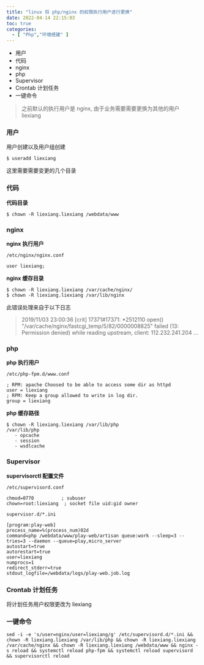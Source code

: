```yaml
---
title: "linux 将 php/nginx 的权限执行用户进行更换"
date: 2022-04-14 22:15:03
toc: true
categories:
  - [ "Php","环境搭建" ]
---
```


- 用户
- 代码
- nginx
- php
- Supervisor
- Crontab 计划任务
- 一键命令

> 之前默认的执行用户是 nginx, 由于业务需要需要更换为其他的用户 liexiang

### 用户

用户创建以及用户组创建

```
$ useradd liexiang
```

这里需要需要变更的几个目录

### 代码

**代码目录**

```
$ chown -R liexiang.liexiang /webdata/www
```

### nginx

**nginx 执行用户**

`/etc/nginx/nginx.conf`

```
user liexiang;
```

**nginx 缓存目录**

```
$ chown -R liexiang.liexiang /var/cache/nginx/
$ chown -R liexiang.liexiang /var/lib/nginx
```

此错误处理来自于以下日志

> 2019/11/03 23:00:36 [crit] 17371#17371: *2512110 open() "/var/cache/nginx/fastcgi_temp/5/82/0000008825" failed (13:
> Permission denied) while reading upstream,
> client: 112.232.241.204 ...

### php

**php 执行用户**

`/etc/php-fpm.d/www.conf`

```
; RPM: apache Choosed to be able to access some dir as httpd
user = liexiang
; RPM: Keep a group allowed to write in log dir.
group = liexiang
```

**php 缓存路径**

```
$ chown -R liexiang.liexiang /var/lib/php
/var/lib/php
   - opcache
   - session
   - wsdlcache
```

### Supervisor

**supervisorctl 配置文件**

`/etc/supervisord.conf`

```
chmod=0770          ; subuser
chown=root:liexiang  ; socket file uid:gid owner
```

`supervisor.d/*.ini`

```
[program:play-web]
process_name=%(process_num)02d
command=php /webdata/www/play-web/artisan queue:work --sleep=3 --tries=3 --daemon --queue=play,micro_server
autostart=true
autorestart=true
user=liexiang
numprocs=1
redirect_stderr=true
stdout_logfile=/webdata/logs/play-web.job.log
```

### Crontab 计划任务

将计划任务用户权限更改为 liexiang

### 一键命令

```
sed -i -e 's/user=nginx/user=liexiang/g' /etc/supervisord.d/*.ini && chown -R liexiang.liexiang /var/lib/php && chown -R liexiang.liexiang /var/cache/nginx && chown -R liexiang.liexiang /webdata/www && nginx -s reload && systemctl reload php-fpm && systemctl reload supervisord && supervisorctl reload
```

